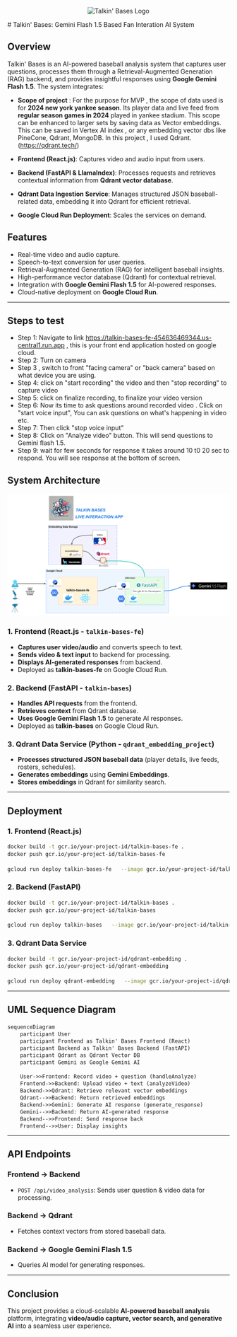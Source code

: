 <p align="center">
  <img src="assets/logo.png" alt="Talkin' Bases Logo" width="200"/>
</p>
# Talkin' Bases: Gemini Flash 1.5 Based Fan Interation AI System

## Overview
Talkin' Bases is an AI-powered baseball analysis system that captures user questions, processes them through a Retrieval-Augmented Generation (RAG) backend, and provides insightful responses using **Google Gemini Flash 1.5**. The system integrates:

- **Scope of project** : For the purpose for MVP , the scope of data used is for **2024 new york yankee season**. Its player data and live feed from **regular season games in 2024** played in yankee stadium. This scope can be enhanced to larger sets by saving data as Vector embeddings. This can be saved in Vertex AI index , or any embedding vector dbs like PineCone, Qdrant, MongoDB. In this project , I used Qdrant. (https://qdrant.tech/)

- **Frontend (React.js)**: Captures video and audio input from users.
- **Backend (FastAPI & LlamaIndex)**: Processes requests and retrieves contextual information from **Qdrant vector database**.
- **Qdrant Data Ingestion Service**: Manages structured JSON baseball-related data, embedding it into Qdrant for efficient retrieval.
- **Google Cloud Run Deployment**: Scales the services on demand.

## Features
- Real-time video and audio capture.
- Speech-to-text conversion for user queries.
- Retrieval-Augmented Generation (RAG) for intelligent baseball insights.
- High-performance vector database (Qdrant) for contextual retrieval.
- Integration with **Google Gemini Flash 1.5** for AI-powered responses.
- Cloud-native deployment on **Google Cloud Run**.

---
## Steps to test
- Step 1: Navigate to link https://talkin-bases-fe-454636469344.us-central1.run.app , this is your front end application hosted on google cloud.
- Step 2: Turn on camera 
- Step 3 , switch to front "facing camera" or "back camera" based on what device you are using.
- Step 4: click on "start recording" the video and then "stop recording" to capture video
- Step 5: click on finalize recording, to finalize your video version
- Step 6: Now its time to ask questions around recorded video . Click on "start voice input", You can ask questions on what's happening in video etc.
- Step 7: Then click "stop voice input"
- Step 8: Click on "Analyze video" button. This will send questions to Gemini flash 1.5.
- Step 9: wait for few seconds for response it takes around 10 t0 20 sec to respond. You will see response at the bottom of screen.

## System Architecture
![Workflow Diagram](images/Talkinbases-diagram.png)


### **1. Frontend** (React.js - `talkin-bases-fe`)
- **Captures user video/audio** and converts speech to text.
- **Sends video & text input** to backend for processing.
- **Displays AI-generated responses** from backend.
- Deployed as **talkin-bases-fe** on Google Cloud Run.

### **2. Backend** (FastAPI - `talkin-bases`)
- **Handles API requests** from the frontend.
- **Retrieves context** from Qdrant database.
- **Uses Google Gemini Flash 1.5** to generate AI responses.
- Deployed as **talkin-bases** on Google Cloud Run.

### **3. Qdrant Data Service** (Python - `qdrant_embedding_project`)
- **Processes structured JSON baseball data** (player details, live feeds, rosters, schedules).
- **Generates embeddings** using **Gemini Embeddings**.
- **Stores embeddings** in Qdrant for similarity search.

---

## Deployment
### **1. Frontend (React.js)**
```bash
docker build -t gcr.io/your-project-id/talkin-bases-fe .
docker push gcr.io/your-project-id/talkin-bases-fe

gcloud run deploy talkin-bases-fe   --image gcr.io/your-project-id/talkin-bases-fe   --platform managed   --allow-unauthenticated   --region your-region
```

### **2. Backend (FastAPI)**
```bash
docker build -t gcr.io/your-project-id/talkin-bases .
docker push gcr.io/your-project-id/talkin-bases

gcloud run deploy talkin-bases   --image gcr.io/your-project-id/talkin-bases   --platform managed   --allow-unauthenticated   --region your-region
```

### **3. Qdrant Data Service**
```bash
docker build -t gcr.io/your-project-id/qdrant-embedding .
docker push gcr.io/your-project-id/qdrant-embedding

gcloud run deploy qdrant-embedding   --image gcr.io/your-project-id/qdrant-embedding   --platform managed   --allow-unauthenticated   --region your-region
```

---

## UML Sequence Diagram
```mermaid
sequenceDiagram
    participant User
    participant Frontend as Talkin' Bases Frontend (React)
    participant Backend as Talkin' Bases Backend (FastAPI)
    participant Qdrant as Qdrant Vector DB
    participant Gemini as Google Gemini AI

    User->>Frontend: Record video + question (handleAnalyze)
    Frontend->>Backend: Upload video + text (analyzeVideo)
    Backend->>Qdrant: Retrieve relevant vector embeddings
    Qdrant-->>Backend: Return retrieved embeddings
    Backend->>Gemini: Generate AI response (generate_response)
    Gemini-->>Backend: Return AI-generated response
    Backend-->>Frontend: Send response back
    Frontend-->>User: Display insights
```

---

## API Endpoints
### **Frontend → Backend**
- `POST /api/video_analysis`: Sends user question & video data for processing.

### **Backend → Qdrant**
- Fetches context vectors from stored baseball data.

### **Backend → Google Gemini Flash 1.5**
- Queries AI model for generating responses.

---

## Conclusion
This project provides a cloud-scalable **AI-powered baseball analysis** platform, integrating **video/audio capture, vector search, and generative AI** into a seamless user experience.
